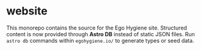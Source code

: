 # website

This monorepo contains the source for the Ego Hygiene site.
Structured content is now provided through **Astro DB** instead of
static JSON files. Run `astro db` commands within `egohygiene.io/` to
generate types or seed data.
